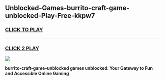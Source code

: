
## Unblocked-Games-burrito-craft-game-unblocked-Play-Free-kkpw7
<h3>
<a href="https://premium76.site?title=burrito-craft-game-unblocked&ref=23A">CLICK TO PLAY</a></h3>
<hr>

<h3>
<a href="https://premium76.site?title=burrito-craft-game-unblocked&ref=23A">CLICK 2 PLAY</a>
  
</h3>

<a href="https://premium76.site?title=burrito-craft-game-unblocked&ref=23A"><img src="https://clearcache.store/games.png"></a>


**burrito-craft-game-unblocked games unblocked: Your Gateway to Fun and Accessible Online Gaming**
